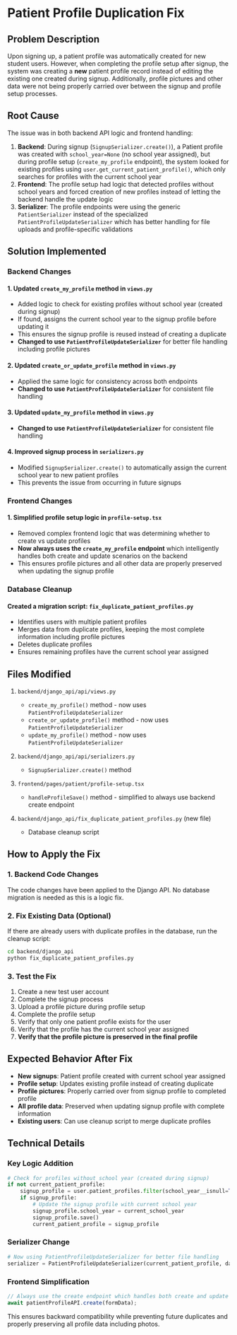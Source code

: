 # Patient Profile Duplication Fix

## Problem Description

Upon signing up, a patient profile was automatically created for new student users. However, when completing the profile setup after signup, the system was creating a **new** patient profile record instead of editing the existing one created during signup. Additionally, profile pictures and other data were not being properly carried over between the signup and profile setup processes.

## Root Cause

The issue was in both backend API logic and frontend handling:

1. **Backend**: During signup (`SignupSerializer.create()`), a Patient profile was created with `school_year=None` (no school year assigned), but during profile setup (`create_my_profile` endpoint), the system looked for existing profiles using `user.get_current_patient_profile()`, which only searches for profiles with the current school year
2. **Frontend**: The profile setup had logic that detected profiles without school years and forced creation of new profiles instead of letting the backend handle the update logic
3. **Serializer**: The profile endpoints were using the generic `PatientSerializer` instead of the specialized `PatientProfileUpdateSerializer` which has better handling for file uploads and profile-specific validations

## Solution Implemented

### Backend Changes

#### 1. Updated `create_my_profile` method in `views.py`
- Added logic to check for existing profiles without school year (created during signup)
- If found, assigns the current school year to the signup profile before updating it
- This ensures the signup profile is reused instead of creating a duplicate
- **Changed to use `PatientProfileUpdateSerializer`** for better file handling including profile pictures

#### 2. Updated `create_or_update_profile` method in `views.py`
- Applied the same logic for consistency across both endpoints
- **Changed to use `PatientProfileUpdateSerializer`** for consistent file handling

#### 3. Updated `update_my_profile` method in `views.py`
- **Changed to use `PatientProfileUpdateSerializer`** for consistent file handling

#### 4. Improved signup process in `serializers.py`
- Modified `SignupSerializer.create()` to automatically assign the current school year to new patient profiles
- This prevents the issue from occurring in future signups

### Frontend Changes

#### 1. Simplified profile setup logic in `profile-setup.tsx`
- Removed complex frontend logic that was determining whether to create vs update profiles
- **Now always uses the `create_my_profile` endpoint** which intelligently handles both create and update scenarios on the backend
- This ensures profile pictures and all other data are properly preserved when updating the signup profile

### Database Cleanup

#### Created a migration script: `fix_duplicate_patient_profiles.py`
- Identifies users with multiple patient profiles
- Merges data from duplicate profiles, keeping the most complete information including profile pictures
- Deletes duplicate profiles
- Ensures remaining profiles have the current school year assigned

## Files Modified

1. `backend/django_api/api/views.py`
   - `create_my_profile()` method - now uses `PatientProfileUpdateSerializer`
   - `create_or_update_profile()` method - now uses `PatientProfileUpdateSerializer`
   - `update_my_profile()` method - now uses `PatientProfileUpdateSerializer`

2. `backend/django_api/api/serializers.py`
   - `SignupSerializer.create()` method

3. `frontend/pages/patient/profile-setup.tsx`
   - `handleProfileSave()` method - simplified to always use backend create endpoint

4. `backend/django_api/fix_duplicate_patient_profiles.py` (new file)
   - Database cleanup script

## How to Apply the Fix

### 1. Backend Code Changes
The code changes have been applied to the Django API. No database migration is needed as this is a logic fix.

### 2. Fix Existing Data (Optional)
If there are already users with duplicate profiles in the database, run the cleanup script:

```bash
cd backend/django_api
python fix_duplicate_patient_profiles.py
```

### 3. Test the Fix
1. Create a new test user account
2. Complete the signup process
3. Upload a profile picture during profile setup
4. Complete the profile setup
5. Verify that only one patient profile exists for the user
6. Verify that the profile has the current school year assigned
7. **Verify that the profile picture is preserved in the final profile**

## Expected Behavior After Fix

- **New signups**: Patient profile created with current school year assigned
- **Profile setup**: Updates existing profile instead of creating duplicate
- **Profile pictures**: Properly carried over from signup profile to completed profile
- **All profile data**: Preserved when updating signup profile with complete information
- **Existing users**: Can use cleanup script to merge duplicate profiles

## Technical Details

### Key Logic Addition
```python
# Check for profiles without school year (created during signup)
if not current_patient_profile:
    signup_profile = user.patient_profiles.filter(school_year__isnull=True).first()
    if signup_profile:
        # Update the signup profile with current school year
        signup_profile.school_year = current_school_year
        signup_profile.save()
        current_patient_profile = signup_profile
```

### Serializer Change
```python
# Now using PatientProfileUpdateSerializer for better file handling
serializer = PatientProfileUpdateSerializer(current_patient_profile, data=data, partial=True, context={'request': request})
```

### Frontend Simplification
```typescript
// Always use the create endpoint which handles both create and update
await patientProfileAPI.create(formData);
```

This ensures backward compatibility while preventing future duplicates and properly preserving all profile data including photos.
